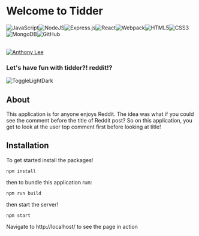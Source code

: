 # Welcome to Tidder

<img alt="JavaScript" src="https://img.shields.io/badge/javascript%20-%23323330.svg?&style=for-the-badge&logo=javascript&logoColor=%23F7DF1E"/><img alt="NodeJS" src="https://img.shields.io/badge/node.js%20-%2343853D.svg?&style=for-the-badge&logo=node.js&logoColor=white"/><img alt="Express.js" src="https://img.shields.io/badge/express.js%20-%23404d59.svg?&style=for-the-badge"/><img alt="React" src="https://img.shields.io/badge/react%20-%2320232a.svg?&style=for-the-badge&logo=react&logoColor=%2361DAFB"/><img alt="Webpack" src="https://img.shields.io/badge/webpack%20-%238DD6F9.svg?&style=for-the-badge&logo=webpack&logoColor=black" /><img alt="HTML5" src="https://img.shields.io/badge/html5%20-%23E34F26.svg?&style=for-the-badge&logo=html5&logoColor=white"/><img alt="CSS3" src="https://img.shields.io/badge/css3%20-%231572B6.svg?&style=for-the-badge&logo=css3&logoColor=white"/><img alt="MongoDB" src ="https://img.shields.io/badge/MongoDB-%234ea94b.svg?&style=for-the-badge&logo=mongodb&logoColor=white"/><img alt="GitHub" src="https://img.shields.io/badge/github%20-%23121011.svg?&style=for-the-badge&logo=github&logoColor=white"/><br></br>

<a href="https://www.linkedin.com/in/alee74" target="_blank">
  <img alt="Anthony Lee" src="https://img.shields.io/badge/-
  Anthony%20Lee-blue?&style=for-the-badge&logo=linkedin&logoColor=white"/>
</a>

### Let's have fun with tidder?! reddit!?
![ToggleLightDark](https://imgur.com/goQYWbd.gif)

## About

This application is for anyone enjoys Reddit. The idea was what if you could see the comment before the title of Reddit post? So on this application, you get to look at the user top comment first before looking at title!

## Installation

To get started install the packages!
```
npm install
```
then to bundle this application run:

```
npm run build
```

then start the server!

```
npm start
```

Navigate to http://localhost/ to see the page in action